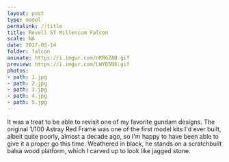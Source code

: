 ```yaml
---
layout: post
type: model
permalink: /:title
title: Revell ST Millenium Falcon
scale: NA
date: 2017-05-14
folder: falcon
animate: https://i.imgur.com/nKR6ZAQ.gif
preview: https://i.imgur.com/LWYD5N6.gif
photos:
- path: 1.jpg
- path: 2.jpg
- path: 3.jpg
- path: 4.jpg
- path: 5.jpg										
---
```


It was a treat to be able to revisit one of my favorite gundam designs. The original 1/100 Astray Red Frame was one of the first model kits I'd ever built, albeit quite poorly, almost a decade ago, so I'm happy to have been able to give it a proper go this time. Weathered in black, he stands on a scratchbuilt balsa wood platform, which I carved up to look like jagged stone.